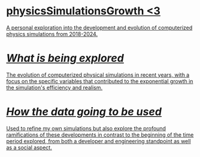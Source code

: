 # <u>physicsSimulationsGrowth<u>    <3
A personal exploration into the development and evolution of computerized physics simulations from 2018-2024. 


# *What is being explored*

The evolution of computerized physical simulations in recent years, with a focus on the specific variables that contributed to the exponential growth in the simulation's efficiency and realism. 


# *How the data going to be used*

Used to refine my own simulations but also explore the profound ramifications of these developments in contrast to the beginning of the time period explored, from both a developer and engineering standpoint as well as a social aspect. 
